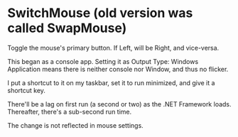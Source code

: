 # SwitchMouse (old version was called SwapMouse)
Toggle the mouse's primary button. If Left, will be Right, and vice-versa.

This began as a console app. Setting it as Output Type: Windows Application means there is neither console nor Window, and thus no flicker.

I put a shortcut to it on my taskbar, set it to run minimized, and give it a shortcut key.

There'll be a lag on first run (a second or two) as the .NET Framework loads. Thereafter, there's a sub-second run time. 

The change is not reflected in mouse settings.
